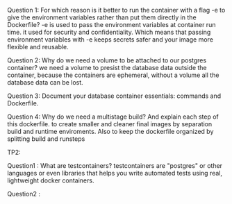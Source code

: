 Question 1:   For which reason is it better to run the container with a flag -e to give the environment variables rather than put them directly in the Dockerfile?
    -e is used to pass the environment variables at container run time. it used for security and confidentiality. Which means that passing environment variables with -e keeps secrets safer and your image more flexible and reusable. 

Question 2:  Why do we need a volume to be attached to our postgres container? 
    we need a volume to presist the database data outside the container, because the containers are ephemeral, without a volume all the database data can be lost. 


Question 3:  Document your database container essentials: commands and Dockerfile.

Question 4:  Why do we need a multistage build? And explain each step of this dockerfile.
    to create smaller and cleaner final images by separation build and runtime enviroments. Also to keep the dockerfile organized by splitting build and runsteps

TP2: 

Question1 : What are testcontainers?
    testcontainers are "postgres" or other languages or even libraries that helps you write automated tests using real, lightweight docker containers.

Question2 : 


    
